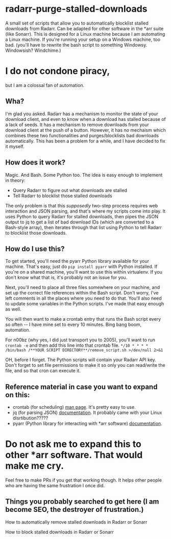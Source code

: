 # radarr-purge-stalled-downloads
A small set of scripts that allow you to automatically blocklist stalled downloads from Radarr. Can be adapted for other software in the *arr suite (like Sonarr).
This is designed for a Linux machine because I am automating a Linux machine. If you're running your setup on a Windows machine, too bad. (you'll have to rewrite the bash script to something Windowsy. Windowsish? Windchime.)

# I do not condone piracy,
but I am a colossal fan of automation.

## Wha?
I'm glad you asked. Radarr has a mechanism to monitor the state of your download client, and even to know when a download has stalled because of a lack of seeds. It has a mechanism to remove downloads from your download client at the push of a button. However, it has *no* mechaism which combines these two functionalities and purges/blocklists bad downloads automatically. This has been a problem for a while, and I have decided to fix it myself.

## How does it work?
Magic. And Bash. Some Python too. The idea is easy enough to implement in theory:
- Query Radarr to figure out what downloads are stalled
- Tell Radarr to blocklist those stalled downloads

<!-- -->

The only problem is that this *supposedly* two-step process requires web interaction and JSON parsing, and that's where my scripts come into play. It uses Python to query Radarr for stalled downloads, then pipes the JSON output to jq to get a list of bad download IDs (which are converted to a Bash-style array), then iterates through that list using Python to tell Radarr to blocklist those downloads.

## How do I use this?
To get started, you'll need the pyarr Python library available for your machine.
That's easy, just do `pip install pyarr` with Python installed. If you're on a shared machine, you'll want to use this within virtualenv. If you don't know what that is, it's probably not an issue for you.

Next, you'll need to place all three files somewhere on your machine, and set up the correct file references within the Bash script. Don't worry, I've left comments in all the places where you need to do that. You'll also need to update some variables in the Python scripts. I've made that easy enough as well.

You will then want to make a crontab entry that runs the Bash script every so often -- I have mine set to every 10 minutes. Bing bang boom, automation.

For n00bz (why yes, I did just transport you to 2005), you'll want to run
`crontab -e`
and then add this line into that crontab file.
`*/10 * * * * /bin/bash /**YOUR SCRIPT DIRECTORY**/remove_script.sh >/dev/null 2>&1`

OH, before I forget. The Python scripts will contain your Radarr API key. Don't forget to set file permissions to make it so only you can read/write the file, and so that cron can execute it.

## Reference material in case you want to expand on this:
- crontab (for scheduling) [man page](https://www.man7.org/linux/man-pages/man5/crontab.5.html). It's pretty easy to use.
- jq (for parsing JSON) [documentation](https://jqlang.github.io/jq/). It probably came with your Linux disrtibution?????
- pyarr (Python library for interacting with *arr software) [documentation](https://pypi.org/project/pyarr/).

# Do not ask me to expand this to other *arr software. That would make me cry.
Feel free to make PRs if you get that working though. It helps other people who are having the same frustration I once did.

## Things you probably searched to get here (I am become SEO, the destroyer of frustration.)
How to automatically remove stalled downloads in Radarr or Sonarr

How to block stalled downloads in Radarr or Sonarr
